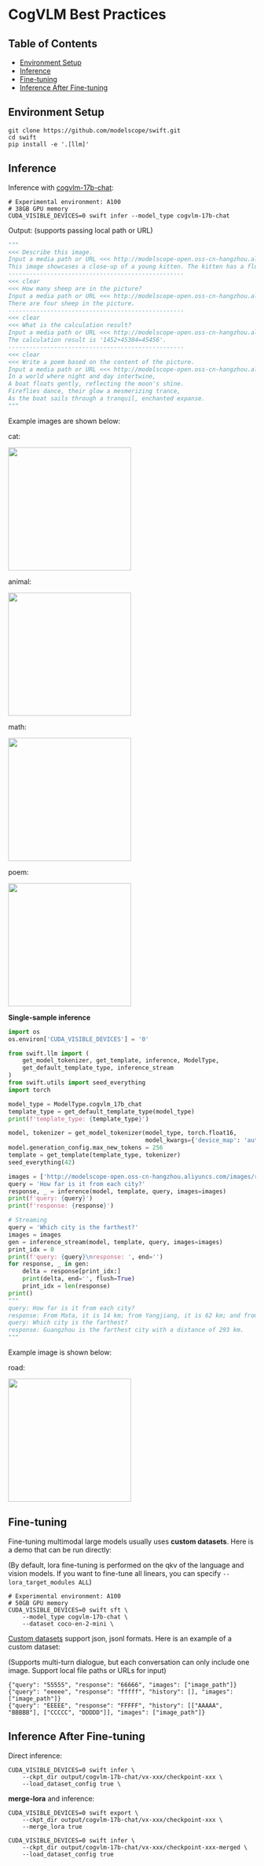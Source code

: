 # CogVLM Best Practices

## Table of Contents
- [Environment Setup](#environment-setup)
- [Inference](#inference)
- [Fine-tuning](#fine-tuning)
- [Inference After Fine-tuning](#inference-after-fine-tuning)

## Environment Setup
```shell
git clone https://github.com/modelscope/swift.git
cd swift
pip install -e '.[llm]'
```

## Inference

Inference with [cogvlm-17b-chat](https://modelscope.cn/models/ZhipuAI/cogvlm-chat/summary):
```shell
# Experimental environment: A100
# 38GB GPU memory
CUDA_VISIBLE_DEVICES=0 swift infer --model_type cogvlm-17b-chat
```

Output: (supports passing local path or URL)
```python
"""
<<< Describe this image.
Input a media path or URL <<< http://modelscope-open.oss-cn-hangzhou.aliyuncs.com/images/cat.png
This image showcases a close-up of a young kitten. The kitten has a fluffy coat with a mix of white, gray, and brown colors. Its eyes are strikingly blue, and it appears to be gazing directly at the viewer. The background is blurred, emphasizing the kitten as the main subject.
--------------------------------------------------
<<< clear
<<< How many sheep are in the picture?
Input a media path or URL <<< http://modelscope-open.oss-cn-hangzhou.aliyuncs.com/images/animal.png
There are four sheep in the picture.
--------------------------------------------------
<<< clear
<<< What is the calculation result?
Input a media path or URL <<< http://modelscope-open.oss-cn-hangzhou.aliyuncs.com/images/math.png
The calculation result is '1452+45304=45456'.
--------------------------------------------------
<<< clear
<<< Write a poem based on the content of the picture.
Input a media path or URL <<< http://modelscope-open.oss-cn-hangzhou.aliyuncs.com/images/poem.png
In a world where night and day intertwine,
A boat floats gently, reflecting the moon's shine.
Fireflies dance, their glow a mesmerizing trance,
As the boat sails through a tranquil, enchanted expanse.
"""
```

Example images are shown below:

cat:

<img src="http://modelscope-open.oss-cn-hangzhou.aliyuncs.com/images/cat.png" width="250" style="display: inline-block;">

animal:

<img src="http://modelscope-open.oss-cn-hangzhou.aliyuncs.com/images/animal.png" width="250" style="display: inline-block;">

math:

<img src="http://modelscope-open.oss-cn-hangzhou.aliyuncs.com/images/math.png" width="250" style="display: inline-block;">

poem:

<img src="http://modelscope-open.oss-cn-hangzhou.aliyuncs.com/images/poem.png" width="250" style="display: inline-block;">

**Single-sample inference**

```python
import os
os.environ['CUDA_VISIBLE_DEVICES'] = '0'

from swift.llm import (
    get_model_tokenizer, get_template, inference, ModelType,
    get_default_template_type, inference_stream
)
from swift.utils import seed_everything
import torch

model_type = ModelType.cogvlm_17b_chat
template_type = get_default_template_type(model_type)
print(f'template_type: {template_type}')

model, tokenizer = get_model_tokenizer(model_type, torch.float16,
                                       model_kwargs={'device_map': 'auto'})
model.generation_config.max_new_tokens = 256
template = get_template(template_type, tokenizer)
seed_everything(42)

images = ['http://modelscope-open.oss-cn-hangzhou.aliyuncs.com/images/road.png']
query = 'How far is it from each city?'
response, _ = inference(model, template, query, images=images)
print(f'query: {query}')
print(f'response: {response}')

# Streaming
query = 'Which city is the farthest?'
images = images
gen = inference_stream(model, template, query, images=images)
print_idx = 0
print(f'query: {query}\nresponse: ', end='')
for response, _ in gen:
    delta = response[print_idx:]
    print(delta, end='', flush=True)
    print_idx = len(response)
print()
"""
query: How far is it from each city?
response: From Mata, it is 14 km; from Yangjiang, it is 62 km; and from Guangzhou, it is 293 km.
query: Which city is the farthest?
response: Guangzhou is the farthest city with a distance of 293 km.
"""
```

Example image is shown below:

road:

<img src="http://modelscope-open.oss-cn-hangzhou.aliyuncs.com/images/road.png" width="250" style="display: inline-block;">


## Fine-tuning
Fine-tuning multimodal large models usually uses **custom datasets**. Here is a demo that can be run directly:

(By default, lora fine-tuning is performed on the qkv of the language and vision models. If you want to fine-tune all linears, you can specify `--lora_target_modules ALL`)
```shell
# Experimental environment: A100
# 50GB GPU memory
CUDA_VISIBLE_DEVICES=0 swift sft \
    --model_type cogvlm-17b-chat \
    --dataset coco-en-2-mini \
```

[Custom datasets](../LLM/Customization.md#-Recommended-Command-line-arguments) support json, jsonl formats. Here is an example of a custom dataset:

(Supports multi-turn dialogue, but each conversation can only include one image. Support local file paths or URLs for input)

```jsonl
{"query": "55555", "response": "66666", "images": ["image_path"]}
{"query": "eeeee", "response": "fffff", "history": [], "images": ["image_path"]}
{"query": "EEEEE", "response": "FFFFF", "history": [["AAAAA", "BBBBB"], ["CCCCC", "DDDDD"]], "images": ["image_path"]}
```


## Inference After Fine-tuning
Direct inference:
```shell
CUDA_VISIBLE_DEVICES=0 swift infer \
    --ckpt_dir output/cogvlm-17b-chat/vx-xxx/checkpoint-xxx \
    --load_dataset_config true \
```

**merge-lora** and inference:
```shell
CUDA_VISIBLE_DEVICES=0 swift export \
    --ckpt_dir output/cogvlm-17b-chat/vx-xxx/checkpoint-xxx \
    --merge_lora true

CUDA_VISIBLE_DEVICES=0 swift infer \
    --ckpt_dir output/cogvlm-17b-chat/vx-xxx/checkpoint-xxx-merged \
    --load_dataset_config true
```
